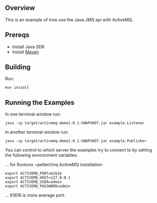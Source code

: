 ## Overview

This is an example of how use the Java JMS api with ActiveMQ.

## Prereqs

- Install Java SDK
- Install [Maven](http://maven.apache.org/download.html) 

## Building

Run:

    mvn install

## Running the Examples

In one terminal window run:

    java -cp target/activemq-demo1-0.1-SNAPSHOT.jar example.Listener

In another terminal window run:

    java -cp target/activemq-demo1-0.1-SNAPSHOT.jar example.Publisher

You can control to which server the examples try to connect to by
setting the following environment variables: 

... for Runtunx ~petteri/mq ActiveMQ installation:

````
export ACTIVEMQ_PORT=62616
export ACTIVEMQ_HOST=127.0.0.1
export ACTIVEMQ_USER=admin
export ACTIVEMQ_PASSWORD=admin
````
... 61616 is more average port.

